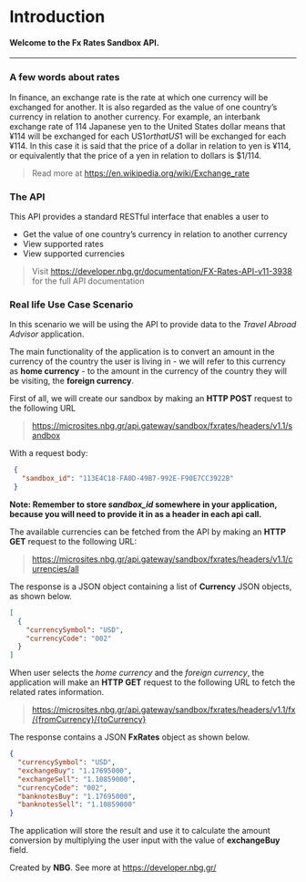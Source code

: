 # **Introduction**
#### Welcome to the Fx Rates Sandbox API.

------------------------------------------------------------------------------------------
### A few words about rates
In finance, an exchange rate is the rate at which one currency will be exchanged for another. It is also regarded as the value of one country’s currency in relation to another currency. For example, an interbank exchange rate of 114 Japanese yen to the United States dollar means that ¥114 will be exchanged for each US$1 or that US$1 will be exchanged for each ¥114. In this case it is said that the price of a dollar in relation to yen is ¥114, or equivalently that the price of a yen in relation to dollars is $1/114.

> Read more at https://en.wikipedia.org/wiki/Exchange_rate

### The API
This API provides a standard RESTful interface that enables a user to
* Get the value of one country’s currency in relation to another currency
* View supported rates
* View supported currencies

> Visit https://developer.nbg.gr/documentation/FX-Rates-API-v11-3938
> for the full API documentation

### Real life Use Case Scenario
In this scenario we will be using the API to provide data to the *Travel Abroad Advisor* application.

The main functionality of the application is to convert an amount in the currency of the country the user is living in - we will refer to this currency as **home currency** - to the amount in the currency of the country they will be visiting, the **foreign currency**.

First of all, we will create our sandbox by making an **HTTP POST** request to the following URL
> https://microsites.nbg.gr/api.gateway/sandbox/fxrates/headers/v1.1/sandbox

With a request body:
```json
 {
   "sandbox_id": "113E4C18-FA0D-49B7-992E-F90E7CC3922B"
 }
``` 

**Note: Remember to store *sandbox_id* somewhere in your application, because you will need to provide it in as a header
in each api call.**

The available currencies can be fetched from the API by making an **HTTP GET** request to the following URL:

> https://microsites.nbg.gr/api.gateway/sandbox/fxrates/headers/v1.1/currencies/all

The response is a JSON object containing a list of **Currency** JSON objects, as shown below.
```json
[
  {
    "currencySymbol": "USD",
    "currencyCode": "002"
  }
]
```
When user selects the *home currency* and the *foreign currency*, the application will make an **HTTP GET** request to the following URL to fetch the related rates information.
> https://microsites.nbg.gr/api.gateway/sandbox/fxrates/headers/v1.1/fx/{fromCurrency}/{toCurrency}

The response contains a JSON **FxRates** object as shown below.
```json
{
  "currencySymbol": "USD",
  "exchangeBuy": "1.17695000",
  "exchangeSell": "1.10859000",
  "currencyCode": "002",
  "banknotesBuy": "1.17695000",
  "banknotesSell": "1.10859000"
}
```
The application will store the result and use it to calculate the amount conversion by multiplying the user input with the value of **exchangeBuy** field.

Created by **NBG**. 
See more at https://developer.nbg.gr/
